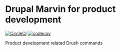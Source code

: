 # Drupal Marvin for product development

[![CircleCI](https://circleci.com/gh/Sweetchuck/drupal-marvin_product/tree/3.x.svg?style=svg)](https://circleci.com/gh/Sweetchuck/drupal-marvin_product/?branch=3.x)
[![codecov](https://codecov.io/gh/Sweetchuck/drupal-marvin_product/branch/3.x/graph/badge.svg?token=HSF16OGPyr)](https://app.codecov.io/gh/Sweetchuck/drupal-marvin_product/branch/3.x)

Product development related Drush commands
